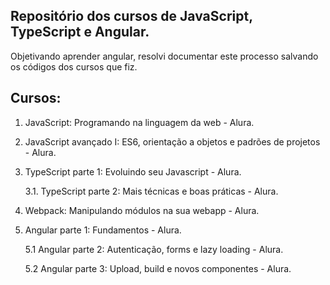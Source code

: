 ## Repositório dos cursos de JavaScript, TypeScript e Angular.

Objetivando aprender angular, resolvi documentar este processo salvando os códigos dos cursos que fiz.

## Cursos: 
1. JavaScript: Programando na linguagem da web - Alura.
2. JavaScript avançado I: ES6, orientação a objetos e padrões de projetos - Alura.
3. TypeScript parte 1: Evoluindo seu Javascript - Alura. 
    
    3.1. TypeScript parte 2: Mais técnicas e boas práticas - Alura.

4. Webpack: Manipulando módulos na sua webapp - Alura.
5. Angular parte 1: Fundamentos - Alura.

	5.1 Angular parte 2: Autenticação, forms e lazy loading - Alura.
	
	5.2 Angular parte 3: Upload, build e novos componentes - Alura.